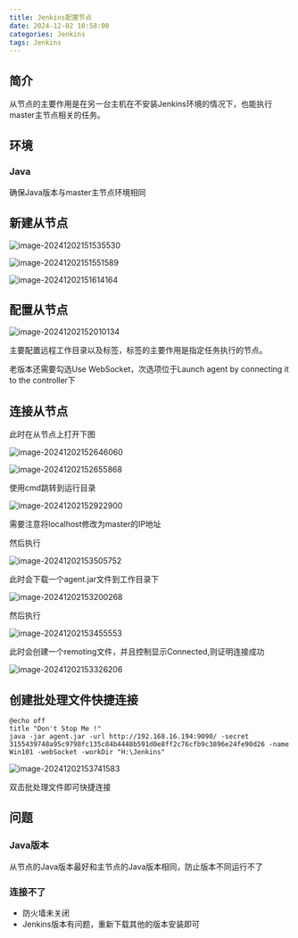 ```yaml
---
title: Jenkins配置节点
date: 2024-12-02 10:58:00
categories: Jenkins
tags: Jenkins
---
```


## 简介

从节点的主要作用是在另一台主机在不安装Jenkins环境的情况下，也能执行master主节点相关的任务。

## 环境

### Java

确保Java版本与master主节点环境相同

## 新建从节点

![image-20241202151535530](Jenkins配置节点/image-20241202151535530.png)

![image-20241202151551589](Jenkins配置节点/image-20241202151551589.png)

![image-20241202151614164](Jenkins配置节点/image-20241202151614164.png)

## 配置从节点

![image-20241202152010134](Jenkins配置节点/image-20241202152010134.png)

主要配置远程工作目录以及标签，标签的主要作用是指定任务执行的节点。

老版本还需要勾选Use WebSocket，次选项位于Launch agent by connecting it to the controller下

## 连接从节点

此时在从节点上打开下图

![image-20241202152646060](Jenkins配置节点/image-20241202152646060.png)

![image-20241202152655868](Jenkins配置节点/image-20241202152655868.png)

使用cmd跳转到运行目录

![image-20241202152922900](Jenkins配置节点/image-20241202152922900.png)

需要注意将localhost修改为master的IP地址

然后执行

![image-20241202153505752](Jenkins配置节点/image-20241202153505752.png)

此时会下载一个agent.jar文件到工作目录下

![image-20241202153200268](Jenkins配置节点/image-20241202153200268.png)

然后执行

![image-20241202153455553](Jenkins配置节点/image-20241202153455553.png)

此时会创建一个remoting文件，并且控制显示Connected,则证明连接成功

![image-20241202153326206](Jenkins配置节点/image-20241202153326206.png)

## 创建批处理文件快捷连接

```
@echo off
title "Don't Stop Me !"
java -jar agent.jar -url http://192.168.16.194:9090/ -secret 3155439748a95c9798fc135c84b4448b591d0e8ff2c76cfb9c3896e24fe90d26 -name Win101 -webSocket -workDir "H:\Jenkins"
```

![image-20241202153741583](Jenkins配置节点/image-20241202153741583.png)

双击批处理文件即可快捷连接

## 问题

### Java版本

从节点的Java版本最好和主节点的Java版本相同，防止版本不同运行不了

### 连接不了

- 防火墙未关闭
- Jenkins版本有问题，重新下载其他的版本安装即可

